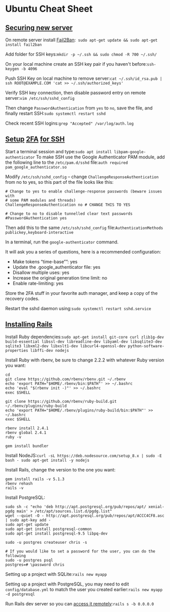 # Ubuntu Cheat Sheet

## [Securing new server](https://www.linode.com/docs/security/securing-your-server)

On remote server install [Fail2Ban](http://www.fail2ban.org/wiki/index.php/Main_Page):`
sudo apt-get update && sudo apt-get install fail2ban`

Add folder for SSH keys:`
mkdir -p ~/.ssh && sudo chmod -R 700 ~/.ssh/
`

On your local machine create an SSH key pair if you haven't before:`
ssh-keygen -b 4096
`

Push SSH Key on local machine to remove server:`
cat ~/.ssh/id_rsa.pub | ssh ROOT@EXAMPLE.COM 'cat >> ~/.ssh/authorized_keys'
`

Verify SSH key connection, then disable password entry on remote server:`
vim /etc/ssh/sshd_config 
`

Then change `PasswordAuthentication` from `yes` to `no`, save the file, and finally restart SSH:`
sudo systemctl restart sshd
`

Check recent SSH logins:`
grep "Accepted" /var/log/auth.log
`

## [Setup](https://developer.ibm.com/devpractices/devops/blogs/two-factor-authentication-for-ssh/) [2FA](https://www.digitalocean.com/community/tutorials/how-to-set-up-multi-factor-authentication-for-ssh-on-ubuntu-16-04) [for SSH](https://ubuntu.com/tutorials/configure-ssh-2fa#1-overview)

Start a terminal session and type:`
sudo apt install libpam-google-authenticator
`
To make SSH use the Google Authenticator PAM module, add the following line to the `/etc/pam.d/sshd` file:`
auth required pam_google_authenticator.so
`

Modify `/etc/ssh/sshd_config` – change `ChallengeResponseAuthentication` from no to yes, so this part of the file looks like this:
```
# Change to yes to enable challenge-response passwords (beware issues with
# some PAM modules and threads)
ChallengeResponseAuthentication no # CHANGE THIS TO YES

# Change to no to disable tunnelled clear text passwords
#PasswordAuthentication yes
```

Then add this to the same `/etc/ssh/sshd_config` file:`
AuthenticationMethods publickey,keyboard-interactive
`

In a terminal, run the `google-authenticator` command.

It will ask you a series of questions, here is a recommended configuration:

* Make tokens “time-base””: yes
* Update the .google_authenticator file: yes
* Disallow multiple uses: yes
* Increase the original generation time limit: no
* Enable rate-limiting: yes

Store the 2FA stuff in your favorite auth manager, and keep a copy of the recovery codes.


Restart the sshd daemon using:`
sudo systemctl restart sshd.service
`


## [Installing Rails](https://gorails.com/setup/ubuntu/16.04)

Install Ruby dependencies:`
sudo apt-get install git-core curl zlib1g-dev build-essential libssl-dev libreadline-dev libyaml-dev libsqlite3-dev sqlite3 libxml2-dev libxslt1-dev libcurl4-openssl-dev python-software-properties libffi-dev nodejs
`

Install Ruby with rbenv, be sure to change 2.2.2 with whatever Ruby version you want:
```
cd
git clone https://github.com/rbenv/rbenv.git ~/.rbenv
echo 'export PATH="$HOME/.rbenv/bin:$PATH"' >> ~/.bashrc
echo 'eval "$(rbenv init -)"' >> ~/.bashrc
exec $SHELL

git clone https://github.com/rbenv/ruby-build.git ~/.rbenv/plugins/ruby-build
echo 'export PATH="$HOME/.rbenv/plugins/ruby-build/bin:$PATH"' >> ~/.bashrc
exec $SHELL

rbenv install 2.4.1
rbenv global 2.4.1
ruby -v

gem install bundler
```

Install NodeJS:`
curl -sL https://deb.nodesource.com/setup_8.x | sudo -E bash -
sudo apt-get install -y nodejs
`

Install Rails, change the version to the one you want:
```
gem install rails -v 5.1.3
rbenv rehash
rails -v
```

Install PostgreSQL:
```
sudo sh -c "echo 'deb http://apt.postgresql.org/pub/repos/apt/ xenial-pgdg main' > /etc/apt/sources.list.d/pgdg.list"
wget --quiet -O - http://apt.postgresql.org/pub/repos/apt/ACCC4CF8.asc | sudo apt-key add -
sudo apt-get update
sudo apt-get install postgresql-common
sudo apt-get install postgresql-9.5 libpq-dev

sudo -u postgres createuser chris -s

# If you would like to set a password for the user, you can do the following
sudo -u postgres psql
postgres=# \password chris
```

Setting up a project with SQLite:`
rails new myapp
`

Setting up a project with PostgreSQL, you may need to edit `config/database.yml` to match the user you created earlier:`
rails new myapp -d postgresql
`

Run Rails dev server so you can [access it remotely](https://stackoverflow.com/a/30723007/648844):`
rails s -b 0.0.0.0
`
